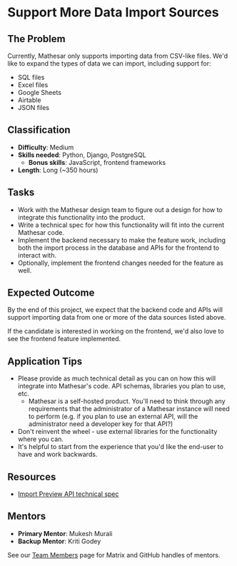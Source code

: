 # Support More Data Import Sources

## The Problem
Currently, Mathesar only supports importing data from CSV-like files. We'd like to expand the types of data we can import, including support for:

- SQL files
- Excel files
- Google Sheets
- Airtable
- JSON files

## Classification
- **Difficulty**: Medium
- **Skills needed**: Python, Django, PostgreSQL
  - **Bonus skills**: JavaScript, frontend frameworks
- **Length**: Long (~350 hours)

## Tasks
- Work with the Mathesar design team to figure out a design for how to integrate this functionality into the product.
- Write a technical spec for how this functionality will fit into the current Mathesar code.
- Implement the backend necessary to make the feature work, including both the import process in the database and APIs for the frontend to interact with.
- Optionally, implement the frontend changes needed for the feature as well.

## Expected Outcome
By the end of this project, we expect that the backend code and APIs will support importing data from one or more of the data sources listed above.

If the candidate is interested in working on the frontend, we'd also love to see the frontend feature implemented.

## Application Tips
- Please provide as much technical detail as you can on how this will integrate into Mathesar's code. API schemas, libraries you plan to use, etc.
	- Mathesar is a self-hosted product. You'll need to think through any requirements that the administrator of a Mathesar instance will need to perform (e.g. if you plan to use an external API, will the administrator need a developer key for that API?) 
- Don't reinvent the wheel - use external libraries for the functionality where you can.
- It's helpful to start from the experience that you'd like the end-user to have and work backwards.

## Resources
- [Import Preview API technical spec](/engineering/specs/import-preview-api)

## Mentors
- **Primary Mentor**: Mukesh Murali
- **Backup Mentor**: Kriti Godey

See our [Team Members](/team/members) page for Matrix and GitHub handles of mentors.